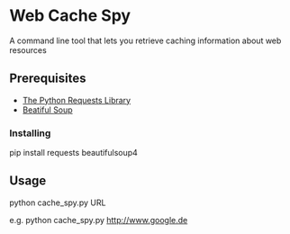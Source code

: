 # Web Cache Spy
A command line tool that lets you retrieve caching information about web resources

## Prerequisites
* [The Python Requests Library](https://requests.readthedocs.io/en/master/)
* [Beatiful Soup](https://www.crummy.com/software/BeautifulSoup/)

### Installing
pip install requests beautifulsoup4

## Usage
python cache_spy.py URL

e.g. python cache_spy.py http://www.google.de

